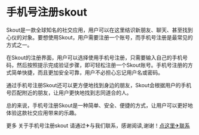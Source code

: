 # 手机号注册skout

Skout是一款全球知名的社交应用，用户可以在这里结识新朋友、聊天、甚至找到心仪的对象。要想使用Skout，用户需要注册一个账号，而手机号注册是最常见的方式之一。

在Skout的注册界面，用户可以选择使用手机号注册，只需要输入自己的手机号码，然后按照提示完成验证步骤，即可轻松注册一个Skout账号。手机号注册的方式简单快捷，而且更加安全可靠，用户不必担心忘记用户名或密码。

通过手机号注册Skout还可以更方便地找到身边的朋友，Skout会根据用户的手机号匹配附近的朋友，让用户更快地找到志同道合的人。

总的来说，手机号注册Skout是一种简单、安全、便捷的方式，让用户可以更好地体验这款社交应用带来的乐趣。

更多 关于手机号注册skout 请通过✈与我们联系，感谢阅读,谢谢！[点这里✈联系](https://111.k02.cc)